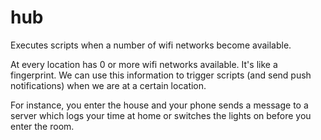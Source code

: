hub
===

Executes scripts when a number of wifi networks become available.

At every location has 0 or more wifi networks available. It's like a
fingerprint. We can use this information to trigger scripts (and send push
notifications) when we are at a certain location.

For instance, you enter the house and your phone sends a message to a server
which logs your time at home or switches the lights on before you enter the
room.

